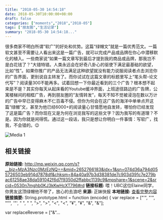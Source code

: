 ```yaml
---
title: "2018-05-30 14:54:18"
date: 2018-05-30T10:00:00+08:00
draft: false
categories: ["moments","2018","2018-05"]
tags: ["朋友圈","生活记录"]
summary: "2018-05-30 14:54:18..."
---
```


很多商家不明白所谓“软广”的好处和优势。这篇“绿帽文”就是一篇优秀范文。一篇软文甚至不需要让人看出来这是一篇广告，就可以完成产品或品牌在你心中潜移默化的植入。一些商家说“如果一篇文章写到最后才提到我的商品或品牌，那我岂不是白花钱了？”大错特错。人类永远会在好奇八卦心的驱使下满足最基础的欲望，比如“性”。如果你推广的产品无法满足这种欲望就没有能力说服阅读者点击浏览你的广告界面，更别说自主转发了。而你试试在这篇文章的标题里写上“笔头帮-论文代写”？阅读量300不能再多。试着回想一下你最近看到的三个广告？根本想不起来是不是？其实你每天从起床看的Youtube缓冲界面，上班途径路边的广告牌，公寓楼梯间的相框广告，再到朋友圈的“友情转发”，每天不知不觉被浸泡在数以万计的广告中早已变得麻木不仁百毒不侵。但你为何会在这广告的海洋中单单点开这篇“绿帽”文，甚至为他已经6000+的阅读量心甘情愿地自发转，哪怕你已经发现了这是篇广告？而你现在又是为何在浏览我写的这些文字？因为我写的有道理？不是。因为你就是闲得慌。通过这一段话，我只是想让你明白一件事情：写软广，找我，不会错的。😉

![Media 1](/Moments/photos/2018-05-30/201805301454180.jpg)

## 相关链接

**原始链接:** http://mp.weixin.qq.com/s?__biz=MzA3Nzc0MzEzNQ==&mid=2652766183&idx=1&sn=074d36a794d055726503eb914d7878df&chksm=84a40a97b3d38381de7c903d391c7e279bac61258ae38da591042f6d7f9350d2ffabbc1139c9&mpshare=1&scene=2&srcid=0530n7mghb0KJ3kKwHcXT796#rd
**链接标题:** 喂！UBC这位Elaine同学，你男友这顶绿帽他不带了，放心的去浪吧
**来源:** 正妹快报
**本地链接:** [查看完整内容](/link_content/2018/05/2018-05-30/link_content/)
**链接摘要:** String.prototype.html = function (encode) {
  var replace = ["&#39;", "'", "&quot;", '"', "&nbsp;", " ", "&gt;", ">", "&lt;", "<", "&yen;", "¥", "&amp;", "&"];
 
 
 
 
 
  
  var replaceReverse = ["&"...

